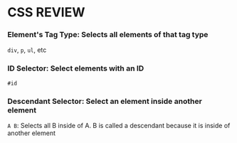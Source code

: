 # CSS REVIEW

### Element's Tag Type: Selects all elements of that tag type

`div`, `p`, `ul`, etc

### ID Selector: Select elements with an ID

`#id`

### Descendant Selector: Select an element inside another element

`A B`: Selects all B inside of A. B is called a descendant because it is inside of another element

